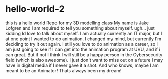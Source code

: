 # hello-world-2
this is a hello world Repo for my 3D modelling class
My name is Jake Lofgren and I am required to tell you something about myself. ugh... just kidding Id love to talk about myself. I am actually currently an IT major, but I at one point I wanted to do animation. I changed my mind, but currently I'm deciding to try it out again. I still you love to do animation as a career, so I am just going to see if I can get into the animation program at UVU, and if i can great. But if not I think I will still be a happy person in the Cybersecurity field (which is also awesome). I just don't want to miss out on a future I may have in digital media if I never gave it a shot. And who knows, maybe I am meant to be an Animator! Thats always been my dream!
